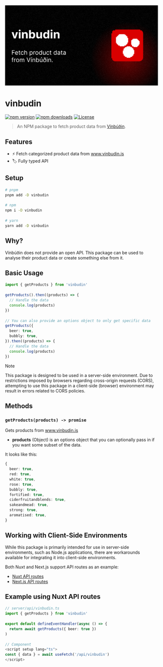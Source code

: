 ![vinbudin](./.github/hero.png)

# vinbudin

[![npm version][npm-version-src]][npm-version-href]
[![npm downloads][npm-downloads-src]][npm-downloads-href]
[![License][license-src]][license-href]

> An NPM package to fetch product data from [Vínbúðin](https://www.vinbudin.is/heim).

## Features

- ⚡ Fetch categorized product data from www.vinbudin.is
- 🏷️ Fully typed API

## Setup

```bash
# pnpm
pnpm add -D vinbudin

# npm
npm i -D vinbudin

# yarn
yarn add -D vinbudin
```

## Why?

Vínbúðin does not provide an open API. This package can be used to analyse their product data or create something else from it.

## Basic Usage

```ts
import { getProducts } from 'vinbudin'

getProducts().then((products) => {
  // Handle the data
  console.log(products)
})

// You can also provide an options object to only get specific data
getProducts({
  beer: true,
  bubbly: true,
}).then((products) => {
  // Handle the data
  console.log(products)
})
```

> [!NOTE]
> This package is designed to be used in a server-side environment. Due to restrictions imposed by browsers regarding cross-origin requests (CORS), attempting to use this package in a client-side (browser) environment may result in errors related to CORS policies.

## Methods

### `getProducts(products) -> promise`

Gets products from www.vinbudin.is

- **products** (Object) is an options object that you can optionally pass in if you want some subset of the data.

It looks like this:

```ts
{
  beer: true,
  red: true,
  white: true,
  rose: true,
  bubbly: true,
  fortified: true,
  ciderfruitandblends: true,
  sakeandmead: true,
  strong: true,
  aromatised: true,
}
```

## Working with Client-Side Environments

While this package is primarily intended for use in server-side environments, such as Node.js applications, there are workarounds available for integrating it into client-side environments.

Both Nuxt and Next.js support API routes as an example:

- [Nuxt API routes](https://nuxt.com/docs/guide/directory-structure/server)
- [Next.js API routes](https://nextjs.org/docs/pages/building-your-application/routing/api-routes)

## Example using Nuxt API routes

```ts
// server/api/vinbudin.ts
import { getProducts } from 'vinbudin'

export default defineEventHandler(async () => {
  return await getProducts({ beer: true })
)

// Component
<script setup lang="ts">
const { data } = await useFetch('/api/vinbudin')
</script>
```

<!-- Badges -->

[npm-version-src]: https://img.shields.io/npm/v/vinbudin/latest.svg?style=flat&colorA=18181B&colorB=28CF8D
[npm-version-href]: https://npmjs.com/package/vinbudin
[npm-downloads-src]: https://img.shields.io/npm/dm/vinbudin.svg?style=flat&colorA=18181B&colorB=28CF8D
[npm-downloads-href]: https://npmjs.com/package/vinbudin
[license-src]: https://img.shields.io/npm/l/vinbudin.svg?style=flat&colorA=18181B&colorB=28CF8D
[license-href]: https://npmjs.com/package/vinbudin
